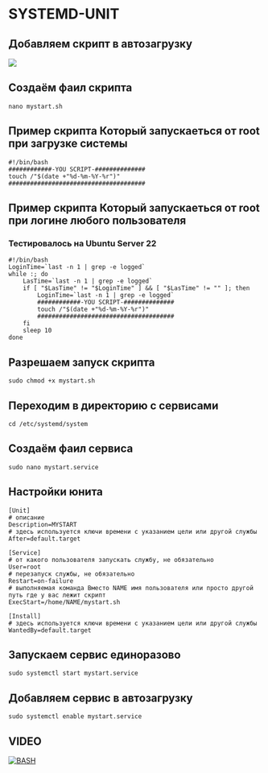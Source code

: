 # SYSTEMD-UNIT
## Добавляем скрипт в автозагрузку
<img src="https://linuxteaching.com/storage/img/images_1/systemd_unit_file_creating_a_service.png">


## Создаём фаил скрипта
```console
nano mystart.sh
```
## Пример скрипта Который запускаеться от root при загрузке системы
```console
#!/bin/bash
############-YOU SCRIPT-##############
touch /"$(date +"%d-%m-%Y-%r")"
######################################
```
## Пример скрипта Который запускаеться от root при логине любого пользователя
### Тестировалось на Ubuntu Server 22
```console
#!/bin/bash
LoginTime=`last -n 1 | grep -e logged`
while :; do
    LasTime=`last -n 1 | grep -e logged`
    if [ "$LasTime" != "$LoginTime" ] && [ "$LasTime" != "" ]; then
        LoginTime=`last -n 1 | grep -e logged`
        ############-YOU SCRIPT-##############
        touch /"$(date +"%d-%m-%Y-%r")"
        ######################################
    fi
    sleep 10
done
```
## Разрешаем запуск скрипта
```console
sudo chmod +x mystart.sh
```
## Переходим в директорию с сервисами
```console
cd /etc/systemd/system
```
## Создаём фаил сервиса
```console
sudo nano mystart.service
```

## Настройки юнита
```console
[Unit]
# описание
Description=MYSTART
# здесь используется ключи времени с указанием цели или другой службы
After=default.target

[Service]
# от какого пользователя запускать службу, не обязательно
User=root
# перезапуск службы, не обязательно
Restart=on-failure
# выполняемая команда Вместо NAME имя пользователя или просто другой путь где у вас лежит скрипт
ExecStart=/home/NAME/mystart.sh

[Install]
# здесь используется ключи времени с указанием цели или другой службы
WantedBy=default.target
```
## Запускаем сервис единоразово
```console
sudo systemctl start mystart.service
```
## Добавляем сервис в автозагрузку
```console
sudo systemctl enable mystart.service
```

## VIDEO

[![BASH](https://i9.ytimg.com/vi_webp/SGHjEDVhb38/mqdefault.webp?v=630e0583&sqp=CKCKuJgG&rs=AOn4CLBeyQIoQwe4biL9ihYfbFU2l2RgAg)](https://youtu.be/SGHjEDVhb38)
